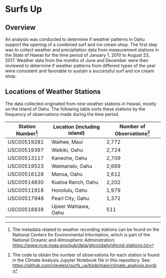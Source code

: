 # Surfs Up
## Overview

An analysis was conducted to determine if weather patterns in Oahu support the opening of a combined surf and ice cream shop.  The first step was to collect weather and precipitation data from measurement stations in the State of Hawaii for the time period of January 1, 2010 to August 23, 2017.  Weather data from the months of June and December were then reviewed to determine if weather patterns from different types of the year were consistent and favorable to sustain a successful surf and ice cream shop.

## Locations of Weather Stations

The data collected originated from nine weather stations in Hawaii, mostly on the Island of Oahu.  The following table sorts these stations by the frequency of observations made during the time period.

|Station Number[^1]|Location (including island)|Number of Observations[^2]|
|--------------|---------------------------|----------------------|
|USC00519281|Waihee, Maui|2,772|
|USC00519397|Waikiki, Oahu|2,724|
|USC00513117|Kaneohe, Oahu|2,709|
|USC00519523|Waimanalo, Oahu|2,669|
|USC00516128|Manoa, Oahu|2,612|
|USC00514830|Kualoa Ranch, Oahu|2,202|
|USC00511918|Honolulu, Oahu|1,979|
|USC00517948|Pearl City, Oahu|1,372|
|USC00518838|Upeer Wahiawa, Oahu|511|


[^1]: The metadata related to weather recording stations can be found on the National Centers for Environmental Information, which is part of the National Oceanic and Atmospheric Administration: https://www.ncei.noaa.gov/pub/data/ghcn/daily/ghcnd-stations.txt
[^2]:  The code to obtain the number of observations for each station is found in the Climate Analysis Jupyter Notebook file in this repository.  See: https://github.com/clevkelz/surfs_up/blob/main/climate_analysis.ipynb
